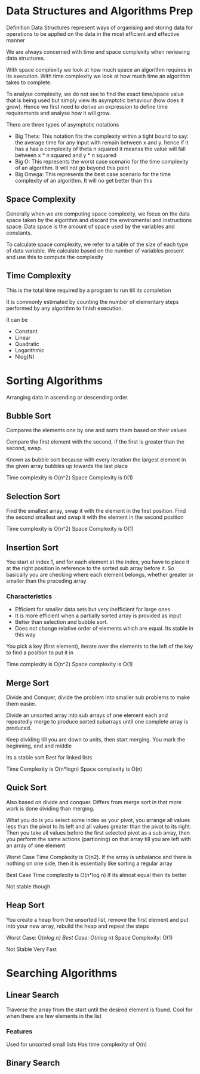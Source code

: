 # Data Structures and Algorithms Prep

Definition
Data Structures represent ways of organising and storing data for operations to be applied on the data in the most efficient and effective manner

We are always concerned with time and space complexity when reviewing data structures.

With space complexity we look at how much space an algorithm requires in its execution. With time complexity we look at how much time an algorithm takes to complete.

To analyse complexity, we do not see to find the exact time/space value that is being used but simply view its asymptotic behaviour (how does it grow). Hence we first need to derive an expression to define time requirements and analyse how it will grow.

There are three types of asymptotic notations
* Big Theta: This notation fits the complexity within a tight bound to say: the average time for any input with remain between x and y. hence if it has a has a complexity of theta n squared it meanss the value will fall between x * n squared and y *  n squared
* Big O: This represents the worst case scenario for the time complexity of an algorithm. It will not go beyond this point
* Big Omega: This represents the best case scenario for the time complexity of an algorithm. It will no get better than this

## Space Complexity
Generally when we are computing space complexity, we focus on the data space taken by the algorithm and discard the enviromental and instructions space. Data space is the amount of space used by the variables and constants. 

To calculate space complexity, we refer to a table of the size of each type of data variable.
We calculate based on the number of variables present and use this to compute the complexity

## Time Complexity
This is the total time required by a program to run till its completion

It is commonly estimated by counting the number of elementary steps performed by any algorithm to finish execution. 

It can be 
* Constant
* Linear
* Quadratic
* Logarithmic
* Nlog(N)

# Sorting Algorithms
Arranging data in ascending or descending order.

## Bubble Sort
Compares the elements one by one and sorts them based on their values

Compare the first element with the second, if the first is greater than the second, swap. 

Known as bubble sort because with every iteration the largest element in the given array bubbles up towards the last place

Time complexity is O(n^2)
Space Complexity  is 0(1)

## Selection Sort
Find the smallest array, swap it with the element in the first position. Find the second smallest and swap it with the element in the second position

Time complexity is O(n^2)
Space Complexity is O(1)

## Insertion Sort
You start at index 1, and for each element at the index, you have to place it at the right position in reference to the sorted sub array before it. So basically you are checking where each element belongs, whether greater or smaller than the preceding array

### Characteristics
* Efficient for smaller data sets but very inefficient for large ones
* It is more efficient when a partially sorted array is provided as input
* Better than selection and bubble sort. 
* Does not change relative order of elements which are equal. Its stable in this way

You pick a key (first element), iterate over the elements to the left of the key to find a position to put it in

Time complexity is O(n^2)
Space complexity is O(1)

## Merge Sort
Divide and Conquer, divide the problem into smaller sub problems to make them easier.

Divide an unsorted array into sub arrays of one element each and repeatedly merge to produce sorted subarrays until one complete array is produced.

Keep dividing till you are down to units, then start merging. You mark the beginning, end and middle

Its a stable sort
Best for linked lists

Time Complexity is O(n*logn)
Space complexity is O(n)

## Quick Sort
Also based on divide and conquer. Differs from merge sort in that more work is done dividing than merging.

What you do is you select some index as your pivot, you arrange all values less than the pivot to its left and all values greater than the pivot to its right. Then you take all values before the first selected pivot as a sub array, then you perform the same actions (partioning) on that array till you are left with an array of one element 

Worst Case Time Complexity is O(n2). If the array is unbalance and there is nothing on one side, then it is essentially like sorting a regular array

Best Case Time complexity is O(n*log n) If its almost equal then its better

Not stable though

## Heap Sort
You create a heap from the unsorted list, remove the first element and put into your new array, rebuild the heap and repeat the steps

Worst Case: O(n*log n)
Best Case: O(n*log n)
Space Complexity: O(1)

Not Stable
Very Fast

# Searching Algorithms
## Linear Search
Traverse the array from the start until the desired element is found.  Cool for when there are few elements in the list

### Features
Used for unsorted small lists
Has time complexity of O(n)


## Binary Search
